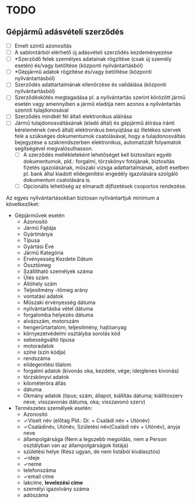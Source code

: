 # TODO

## Gépjármű adásvételi szerződés

- [ ] Emelt szintű azonosítás
- [ ] A sablontárból elérhető új adásvételi szerződés kezdeményezése
- [ ] *Szerződő felek személyes adatainak rögzítése (csak új személy esetén) és/vagy betöltése (központi nyilvántartásból)
- [ ] *Gépjármű adatok rögzítése és/vagy betöltése (központi nyilvántartásból)
- [ ] Szerződés adattartalmának ellenőrzése és validálása (központi nyilvántartásból)
- [ ] Szerződéskötés  megtagadása  pl.  a  nyilvántartás  szerint  körözött  jármű  esetén  vagy amennyiben a jármű eladója nem azonos a nyilvántartás szerinti tulajdonosával
- [ ] Szerződés mindkét fél általi elektronikus aláírása
- [ ] Jármű tulajdonosváltásának (eladó által) és gépjármű átírása iránti kérelemének (vevő által)  elektronikus  benyújtása  az  illetékes  szervek  felé  a  szükséges  dokumentumok csatolásával,  hogy  a  tulajdonosváltás  bejegyzése  a  szakrendszerben  elektronikus, automatizált folyamatok segítségével megvalósulhasson.
  - [ ] A szerződés mellékleteként lehetőséget kell biztosítani egyéb dokumentumok, pld.:  forgalmi,  törzskönyv  fotójának,  biztosítás  fizetés  igazolásának,  műszaki vizsga  adattartalmának,  adott  esetben  pl.  bank  által  kiadott  elidegenítési engedély igazolására szolgáló dokumentum csatolására is.
  - [ ] Opcionális lehetőség az elmaradt díjfizetések csoportos rendezése.

Az egyes nyilvántartásokban biztosan nyilvántartjuk minimum a következőket:

- Gépjárművek esetén
  - Azonosító
  - Jármű Fajtája
  - Gyártmánya
  - Típusa
  - Gyártási Éve
  - Jármű Kategória
  - Érvényesség Kezdete  Dátum
  - Össztömeg
  - Szállítható  személyek  száma
  - Ülés  szám
  - Állóhely  szám
  - Teljesítmény –tömeg    arány
  - vontatási    adatok
  - Műszaki    érvényesség    dátuma
  - nyilvántartásba  vétel  dátuma
  - forgalomba  helyezés  dátuma
  - alvázszám,  motorszám
  - hengerűrtartalom,  teljesítmény,  hajtóanyag
  - környezetvédelmi  osztályba  sorolás  kód
  - sebességváltó  típusa
  - motoradatok
  - színe  (szín  kódja)
  - rendszáma
  - elidegenítési  tilalom
  - forgalmi  adatok  (kivonás  oka,  kezdete,  vége;  ideiglenes  kivonás)
  - törzskönyvi  adatok
  - kilométeróra  állás
  - dátuma
  - Okmány  adatok  (típus;  szám,  állapot,  kiállítás  dátuma; kiállítószerv neve, visszavonás dátuma, oka; visszavonó szerv)
- Természetes személyek esetén:
  - Azonosító
  - ✓Viselt  név  (előtag  Pld.:  Dr. + Családi név + Utónév)
  - ✓Családinév,  Utónév,  Születési  név(Családi név + Utónév),  anyja  neve
  - állampolgársága (Nem a legszebb megoldás, nem a Person osztályban van az állampolgárságok listája)
  - születési   helye (Kész ugyan, de nem listából kiválasztós)
  - ✓ideje
  - ✓neme
  - telefonszáma
  - ✓email   címe
  - lakcíme, **levelezési címe**
  - személyi igazolvány száma
  - adószáma 
